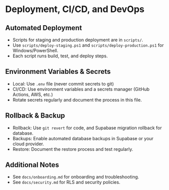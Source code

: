# Deployment, CI/CD, and DevOps

## Automated Deployment

- Scripts for staging and production deployment are in `scripts/`.
- Use `scripts/deploy-staging.ps1` and `scripts/deploy-production.ps1` for Windows/PowerShell.
- Each script runs build, test, and deploy steps.

## Environment Variables & Secrets

- Local: Use `.env` file (never commit secrets to git)
- CI/CD: Use environment variables and a secrets manager (GitHub Actions, AWS, etc.)
- Rotate secrets regularly and document the process in this file.

## Rollback & Backup

- Rollback: Use `git revert` for code, and Supabase migration rollback for database.
- Backups: Enable automated database backups in Supabase or your cloud provider.
- Restore: Document the restore process and test regularly.

## Additional Notes

- See `docs/onboarding.md` for onboarding and troubleshooting.
- See `docs/security.md` for RLS and security policies.
